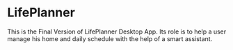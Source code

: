 # LifePlanner
This is the Final Version of LifePlanner Desktop App. Its role is to help a user manage his home and daily schedule with the help of a smart assistant.
